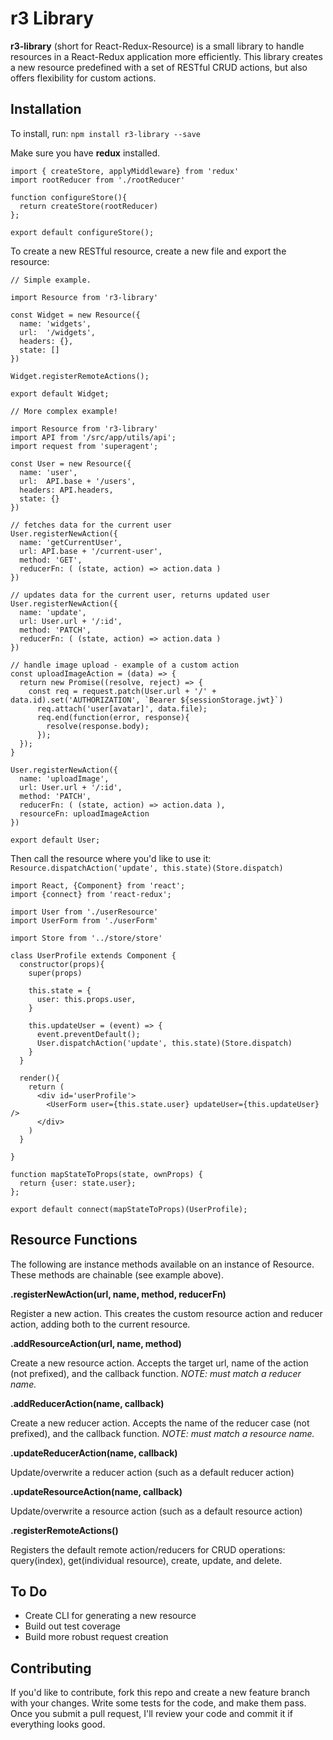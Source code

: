 # r3 Library

**r3-library** (short for React-Redux-Resource) is a small library to handle resources in a React-Redux application more efficiently. This library creates a new resource predefined with a set of RESTful CRUD actions, but also offers flexibility for custom actions. 

## Installation

To install, run:
`npm install r3-library --save`

Make sure you have **redux** installed. 

```
import { createStore, applyMiddleware} from 'redux'
import rootReducer from './rootReducer'

function configureStore(){
  return createStore(rootReducer)
};

export default configureStore();
```

To create a new RESTful resource, create a new file and export the resource:

```
// Simple example. 

import Resource from 'r3-library'

const Widget = new Resource({
  name: 'widgets', 
  url:  '/widgets', 
  headers: {}, 
  state: []
})

Widget.registerRemoteActions();

export default Widget;
```

```
// More complex example!

import Resource from 'r3-library'
import API from '/src/app/utils/api';
import request from 'superagent';

const User = new Resource({
  name: 'user', 
  url:  API.base + '/users', 
  headers: API.headers, 
  state: {}
})

// fetches data for the current user
User.registerNewAction({
  name: 'getCurrentUser', 
  url: API.base + '/current-user', 
  method: 'GET', 
  reducerFn: ( (state, action) => action.data ) 
})

// updates data for the current user, returns updated user
User.registerNewAction({
  name: 'update', 
  url: User.url + '/:id', 
  method: 'PATCH', 
  reducerFn: ( (state, action) => action.data ) 
})

// handle image upload - example of a custom action
const uploadImageAction = (data) => {
  return new Promise((resolve, reject) => {
    const req = request.patch(User.url + '/' + data.id).set('AUTHORIZATION', `Bearer ${sessionStorage.jwt}`)
      req.attach('user[avatar]', data.file);
      req.end(function(error, response){
        resolve(response.body);
      });
  });
}

User.registerNewAction({
  name: 'uploadImage', 
  url: User.url + '/:id', 
  method: 'PATCH', 
  reducerFn: ( (state, action) => action.data ),
  resourceFn: uploadImageAction
})

export default User;

```

Then call the resource where you'd like to use it:
`Resource.dispatchAction('update', this.state)(Store.dispatch)`

```
import React, {Component} from 'react';
import {connect} from 'react-redux';  

import User from './userResource'
import UserForm from './userForm'

import Store from '../store/store'

class UserProfile extends Component {
  constructor(props){
    super(props) 

    this.state = {
      user: this.props.user,
    }

    this.updateUser = (event) => {
      event.preventDefault();
      User.dispatchAction('update', this.state)(Store.dispatch)
    }
  }

  render(){
    return (
      <div id='userProfile'>
        <UserForm user={this.state.user} updateUser={this.updateUser} /> 
      </div>
    )
  }

}

function mapStateToProps(state, ownProps) { 
  return {user: state.user};
};

export default connect(mapStateToProps)(UserProfile);
```

## Resource Functions

The following are instance methods available on an instance of Resource. These methods are chainable (see example above).

**.registerNewAction(url, name, method, reducerFn)**

Register a new action. This creates the custom resource action and reducer action, adding both to the current resource.

**.addResourceAction(url, name, method)**

Create a new resource action. Accepts the target url, name of the action (not prefixed), and the callback function. *NOTE: must match a reducer name.*

**.addReducerAction(name, callback)**

Create a new reducer action. Accepts the name of the reducer case (not prefixed), and the callback function. *NOTE: must match a resource name.*

**.updateReducerAction(name, callback)**

Update/overwrite a reducer action (such as a default reducer action) 

**.updateResourceAction(name, callback)**

Update/overwrite a resource action (such as a default resource action)

**.registerRemoteActions()**

Registers the default remote action/reducers for CRUD operations: query(index), get(individual resource), create, update, and delete.

## To Do

  - Create CLI for generating a new resource
  - Build out test coverage
  - Build more robust request creation

## Contributing

If you'd like to contribute, fork this repo and create a new feature branch with your changes. Write some tests for the code, and make them pass. Once you submit a pull request, I'll review your code and commit it if everything looks good. 
